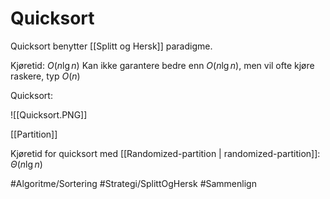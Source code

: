 # Quicksort
Quicksort benytter [[Splitt og Hersk]] paradigme.

Kjøretid: $O(n \lg n)$
Kan ikke garantere bedre enn $O(n\lg n)$,
men vil ofte kjøre raskere, typ $O(n)$

Quicksort:

![[Quicksort.PNG]]

[[Partition]]

Kjøretid for quicksort med [[Randomized-partition | randomized-partition]]: $\Theta(n \lg n)$

#Algoritme/Sortering 
#Strategi/SplittOgHersk 
#Sammenlign 